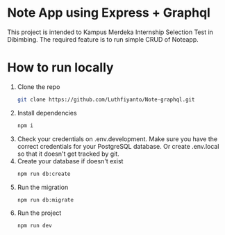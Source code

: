 # Note App using Express + Graphql
This project is intended to Kampus Merdeka Internship Selection Test in Dibimbing.
The required feature is to run simple CRUD of Noteapp.

# How to run locally
1. Clone the repo
   ```bash
   git clone https://github.com/Luthfiyanto/Note-graphql.git
   ```
2. Install dependencies
   ```bash
   npm i
   ```
3. Check your credentials on .env.development. Make sure you have the correct credentials for your PostgreSQL database. Or create .env.local so that it doesn't get tracked by git.
4. Create your database if doesn't exist
   ```bash
   npm run db:create
   ```
5. Run the migration
   ```bash
   npm run db:migrate
   ```
6. Run the project
   ```bash
   npm run dev
   ```
   
